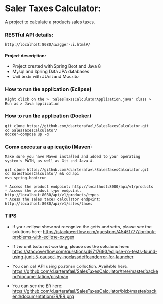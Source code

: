 # Saler Taxes Calculator:
A project to calculate a products sales taxes.

### RESTful API details:
```
http://localhost:8080/swagger-ui.html#/
```

#### Project description:  
* Project created with Spring Boot and Java 8
* Mysql and Spring Data JPA databases
* Unit tests with JUnit and Mockito

### How to run the application (Eclipse)
```
Right click on the > 'SalesTaxesCalculatorApplication.java' class > Run as > Java application
```

### How to run the application (Docker)
```
git clone https://github.com/duarterafael/SalesTaxesCalculator.git
cd SalesTaxesCalculator/
docker-compose up -d
```

### Como executar a aplicação (Maven)
```
Make sure you have Maven installed and added to your operating system's PATH, as well as Git and Java 8.

git clone https://github.com/duarterafael/SalesTaxesCalculator.git
cd SalesTaxesCalculator/ && cd api
mvn spring-boot:run

* Access the product endpoint: http://localhost:8080/api/v1/products
* Access the product type endpoint: http://localhost:8080/api/v1/products/types
* Acess the sales taxes calculator endpoint: http://localhost:8080/api/v1/sales/taxes
```

### TIPS
* If your eclipse show not recognize the getts and setts, please see the solutions here: 
https://stackoverflow.com/questions/45461777/lombok-problems-with-eclipse-oxygen

* If the unit tests not working, please see the solutions here: 
https://stackoverflow.com/questions/46717693/eclipse-no-tests-found-using-junit-5-caused-by-noclassdeffounderror-for-launcher

* You can call API using postman collection. Available here: https://github.com/duarterafael/SalesTaxesCalculator/tree/master/backend/documentation/postman

* You can see the ER here: https://github.com/duarterafael/SalesTaxesCalculator/blob/master/backend/documentation/ER/ER.png

